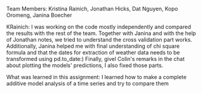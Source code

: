 Team Members: Kristina Rainich, Jonathan Hicks, Dat Nguyen, Kopo Oromeng, Janina Boecher

KRainich: I was working on the code mostly independently and compared the results with the rest of the team. Together with Janina and with the help of Jonathan notes, we tried to understand the cross validation part works. Additionally, Janina helped me with final understanding of chi square formula and that the dates for extraction of weather data needs to be transformed using pd.to_date:) Finally, givel Colin's remarks in the chat about plotting the models' predictions, I also fixed those parts.

What was learned in this assignment: I learned how to make a complete additive model analysis of a time series and try to compare them
